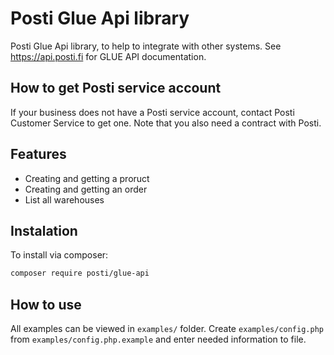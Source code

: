 # Posti Glue Api library

Posti Glue Api library, to help to integrate with other systems. See https://api.posti.fi for GLUE API documentation.

## How to get Posti service account

If your business does not have a Posti service account, contact Posti Customer Service to get one. Note that you also need a contract with Posti.

## Features

- Creating and getting a proruct
- Creating and getting an order
- List all warehouses

## Instalation

To install via composer:

```sh
composer require posti/glue-api
```

## How to use
All examples can be viewed in `examples/` folder. 
Create `examples/config.php` from `examples/config.php.example` and enter needed information to file.

